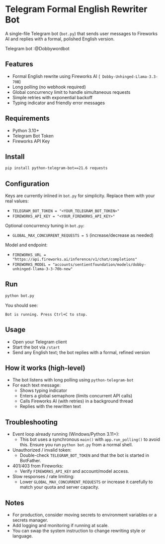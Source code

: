 # Telegram Formal English Rewriter Bot

A single-file Telegram bot (`bot.py`) that sends user messages to Fireworks AI and replies with a formal, polished English version.

Telegram bot :@Dobbywordbot

## Features
- Formal English rewrite using Fireworks AI (`
Dobby-Unhinged-Llama-3.3-70B`)
- Long polling (no webhook required)
- Global concurrency limit to handle simultaneous requests
- Simple retries with exponential backoff
- Typing indicator and friendly error messages

## Requirements
- Python 3.10+
- Telegram Bot Token
- Fireworks API Key

## Install
```bash
pip install python-telegram-bot==21.6 requests
```

## Configuration
Keys are currently inlined in `bot.py` for simplicity. Replace them with your real values:
- `TELEGRAM_BOT_TOKEN = "<YOUR_TELEGRAM_BOT_TOKEN>"`
- `FIREWORKS_API_KEY = "<YOUR_FIREWORKS_API_KEY>"`

Optional concurrency tuning in `bot.py`:
- `GLOBAL_MAX_CONCURRENT_REQUESTS = 5` (increase/decrease as needed)

Model and endpoint:
- `FIREWORKS_URL = "https://api.fireworks.ai/inference/v1/chat/completions"`
- `FIREWORKS_MODEL = "accounts/sentientfoundation/models/dobby-unhinged-llama-3-3-70b-new"`

## Run
```bash
python bot.py
```
You should see:
```
Bot is running. Press Ctrl+C to stop.
```

## Usage
- Open your Telegram client
- Start the bot via `/start`
- Send any English text; the bot replies with a formal, refined version

## How it works (high-level)
- The bot listens with long polling using `python-telegram-bot`
- For each text message:
  - Shows typing indicator
  - Enters a global semaphore (limits concurrent API calls)
  - Calls Fireworks AI (with retries) in a background thread
  - Replies with the rewritten text

## Troubleshooting
- Event loop already running (Windows/Python 3.11+):
  - This bot uses a synchronous `main()` with `app.run_polling()` to avoid this. Ensure you run `python bot.py` from a normal shell.
- Unauthorized / invalid token:
  - Double-check `TELEGRAM_BOT_TOKEN` and that the bot is started in BotFather.
- 401/403 from Fireworks:
  - Verify `FIREWORKS_API_KEY` and account/model access.
- Slow responses / rate limiting:
  - Lower `GLOBAL_MAX_CONCURRENT_REQUESTS` or increase it carefully to match your quota and server capacity.

## Notes
- For production, consider moving secrets to environment variables or a secrets manager.
- Add logging and monitoring if running at scale.
- You can swap the system instruction to change rewriting style or language.




